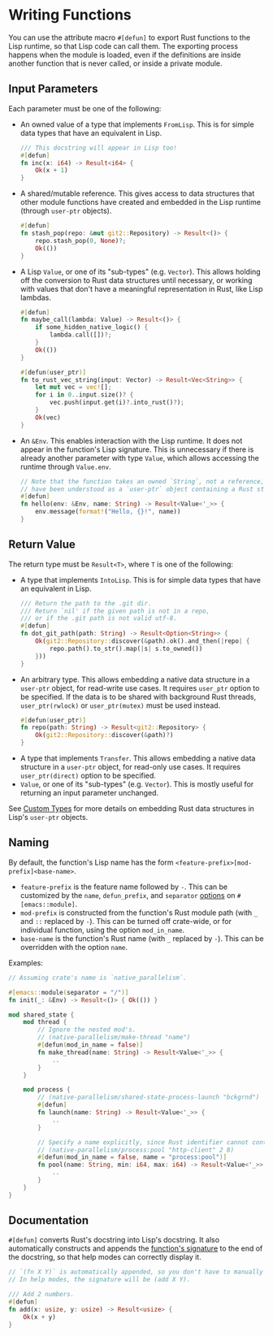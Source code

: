 # Writing Functions

You can use the attribute macro `#[defun]` to export Rust functions to the Lisp runtime, so that Lisp code can call them. The exporting process happens when the module is loaded, even if the definitions are inside another function that is never called, or inside a private module.

## Input Parameters

Each parameter must be one of the following:
- An owned value of a type that implements `FromLisp`. This is for simple data types that have an equivalent in Lisp.
    ```rust
    /// This docstring will appear in Lisp too!
    #[defun]
    fn inc(x: i64) -> Result<i64> {
        Ok(x + 1)
    }
    ```
- A shared/mutable reference. This gives access to data structures that other module functions have created and embedded in the Lisp runtime (through `user-ptr` objects).
    ```rust
    #[defun]
    fn stash_pop(repo: &mut git2::Repository) -> Result<()> {
        repo.stash_pop(0, None)?;
        Ok(())
    }
    ```
- A Lisp `Value`, or one of its "sub-types" (e.g. `Vector`). This allows holding off the conversion to Rust data structures until necessary, or working with values that don't have a meaningful representation in Rust, like Lisp lambdas.
    ```rust
    #[defun]
    fn maybe_call(lambda: Value) -> Result<()> {
        if some_hidden_native_logic() {
            lambda.call([])?;
        }
        Ok(())
    }

    #[defun(user_ptr)]
    fn to_rust_vec_string(input: Vector) -> Result<Vec<String>> {
        let mut vec = vec![];
        for i in 0..input.size()? {
            vec.push(input.get(i)?.into_rust()?);
        }
        Ok(vec)
    }
    ```
- An `&Env`. This enables interaction with the Lisp runtime. It does not appear in the function's Lisp signature. This is unnecessary if there is already another parameter with type `Value`, which allows accessing the runtime through `Value.env`.
    ```rust
    // Note that the function takes an owned `String`, not a reference, which would
    // have been understood as a `user-ptr` object containing a Rust string.
    #[defun]
    fn hello(env: &Env, name: String) -> Result<Value<'_>> {
        env.message(format!("Hello, {}!", name))
    }
    ```

## Return Value

The return type must be `Result<T>`, where `T` is one of the following:
- A type that implements `IntoLisp`. This is for simple data types that have an equivalent in Lisp.
    ```rust
    /// Return the path to the .git dir.
    /// Return `nil' if the given path is not in a repo,
    /// or if the .git path is not valid utf-8.
    #[defun]
    fn dot_git_path(path: String) -> Result<Option<String>> {
        Ok(git2::Repository::discover(&path).ok().and_then(|repo| {
            repo.path().to_str().map(|s| s.to_owned())
        }))
    }
    ```
- An arbitrary type. This allows embedding a native data structure in a `user-ptr` object, for read-write use cases. It requires `user_ptr` option to be specified. If the data is to be shared with background Rust threads, `user_ptr(rwlock)` or `user_ptr(mutex)` must be used instead.
    ```rust
    #[defun(user_ptr)]
    fn repo(path: String) -> Result<git2::Repository> {
        Ok(git2::Repository::discover(&path)?)
    }
    ```
- A type that implements `Transfer`. This allows embedding a native data structure in a `user-ptr` object, for read-only use cases. It requires `user_ptr(direct)` option to be specified.
- `Value`, or one of its "sub-types" (e.g. `Vector`). This is mostly useful for returning an input parameter unchanged.

See [Custom Types](./custom-types.md) for more details on embedding Rust data structures in Lisp's `user-ptr` objects.

## Naming

By default, the function's Lisp name has the form `<feature-prefix>[mod-prefix]<base-name>`.
- `feature-prefix` is the feature name followed by `-`. This can be customized by the `name`, `defun_prefix`, and `separator` [options](./module.md#options) on `#[emacs::module]`.
- `mod-prefix` is constructed from the function's Rust module path (with `_` and `::` replaced by `-`). This can be turned off crate-wide, or for individual function, using the option `mod_in_name`.
- `base-name` is the function's Rust name (with `_` replaced by `-`). This can be overridden with the option `name`.

Examples:

```rust
// Assuming crate's name is `native_parallelism`.

#[emacs::module(separator = "/")]
fn init(_: &Env) -> Result<()> { Ok(()) }

mod shared_state {
    mod thread {
        // Ignore the nested mod's.
        // (native-parallelism/make-thread "name")
        #[defun(mod_in_name = false)]
        fn make_thread(name: String) -> Result<Value<'_>> {
            ..
        }
    }

    mod process {
        // (native-parallelism/shared-state-process-launch "bckgrnd")
        #[defun]
        fn launch(name: String) -> Result<Value<'_>> {
            ..
        }

        // Specify a name explicitly, since Rust identifier cannot contain `:`.
        // (native-parallelism/process:pool "http-client" 2 8)
        #[defun(mod_in_name = false, name = "process:pool")]
        fn pool(name: String, min: i64, max: i64) -> Result<Value<'_>> {
            ..
        }
    }
}
```

## Documentation

`#[defun]` converts Rust's docstring into Lisp's docstring. It also automatically constructs and appends the [function's signature](https://www.gnu.org/software/emacs/manual/html_node/elisp/Function-Documentation.html#Function-Documentation) to the end of the docstring, so that help modes can correctly display it.

```rust
// `(fn X Y)` is automatically appended, so you don't have to manually do so.
// In help modes, the signature will be (add X Y).

/// Add 2 numbers.
#[defun]
fn add(x: usize, y: usize) -> Result<usize> {
    Ok(x + y)
}
```
